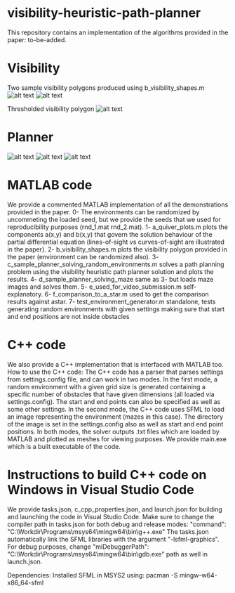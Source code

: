 # visibility-heuristic-path-planner
This repository contains an implementation of the algorithms provided in the paper: to-be-added.

# Visibility
Two sample visibility polygons produced using b_visibility_shapes.m
![alt text](https://github.com/IbrahimSquared1/visibility-heuristic-path-planner/blob/main/Samples/visibility_polygon_5.jpg)
![alt text](https://github.com/IbrahimSquared1/visibility-heuristic-path-planner/blob/main/Samples/many_small_obstacles_3.jpg)

Thresholded visibility polygon
![alt text](https://github.com/IbrahimSquared1/visibility-heuristic-path-planner/blob/main/Samples/visibility_polygon_5_threshold.jpg)

# Planner
![alt text](https://github.com/IbrahimSquared1/visibility-heuristic-path-planner/blob/main/Samples/step_6.jpg)
![alt text](https://github.com/IbrahimSquared1/visibility-heuristic-path-planner/blob/main/Samples/maze_sol_0.png)
![alt text](https://github.com/IbrahimSquared1/visibility-heuristic-path-planner/blob/main/Samples/maze_sol_1.png)

# MATLAB code
We provide a commented MATLAB implementation of all the demonstrations provided in the paper.
  0- The environments can be randomized by uncommeting the loaded seed, but we provide the seeds that we used for reproducibility purposes (rnd_1.mat rnd_2.mat).
  1- a_quiver_plots.m plots the components a(x,y) and b(x,y) that govern the solution behaviour of the partial differential equation (lines-of-sight vs curves-of-sight are illustrated in the paper).
  2- b_visibility_shapes.m plots the visibility polygon provided in the paper (environment can be randomized also).
  3- c_sample_planner_solving_random_environments.m solves a path planning problem using the visibility heuristic path planner solution and plots the results.
  4- d_sample_planner_solving_maze same as 3- but loads maze images and solves them.
  5- e_used_for_video_submission.m self-explanatory.
  6- f_comparison_to_a_star.m used to get the comparison results against astar.
  7- test_environment_generator.m standalone, tests generating random environments with given settings making sure that start and end positions are not inside obstacles

# C++ code
We also provide a C++ implementation that is interfaced with MATLAB too.
How to use the C++ code:
The C++ code has a parser that parses settings from settings.config file, and can work in two modes. In the first mode, a random environment with a given grid size is generated containing a specific number of obstacles that have given dimensions (all loaded via settings.config). The start and end points can also be specified as well as some other settings.
In the second mode, the C++ code uses SFML to load an image representing the environment (mazes in this case). The directory of the image is set in the settings.config also as well as start and end point positions.
In both modes, the solver outputs .txt files which are loaded by MATLAB and plotted as meshes for viewing purposes.
We provide main.exe which is a built executable of the code.

# Instructions to build C++ code on Windows in Visual Studio Code
We provide tasks.json, c_cpp_properties.json, and launch.json for building and launching the code in Visual Studio Code.
Make sure to change the compiler path in tasks.json for both debug and release modes:
"command": "C:\\Workdir\\Programs\\msys64\\mingw64\\bin\\g++.exe"
The tasks.json automatically link the SFML libraries with the argument "-lsfml-graphics".
For debug purposes, change "miDebuggerPath": "C:\\Workdir\\Programs\\msys64\\mingw64\\bin\\gdb.exe" path as well in launch.json.

Dependencies:
Installed SFML in MSYS2 using: 
pacman -S mingw-w64-x86_64-sfml